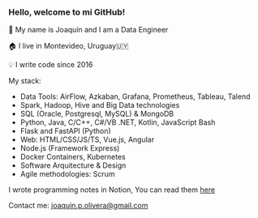 ### Hello, welcome to mi GitHub! 

📍 My name is Joaquín and I am a Data Engineer

🏠 I live in Montevideo, Uruguay🇺🇾

💡 I write code since 2016

My stack:

- Data Tools: AirFlow, Azkaban, Grafana, Prometheus, Tableau, Talend
- Spark, Hadoop, Hive and Big Data technologies
- SQL (Oracle, Postgresql, MySQL) & MongoDB
- Python, Java, C/C++, C#/VB .NET, Kotlin, JavaScript Bash
- Flask and FastAPI (Python)
- Web: HTML/CSS/JS/TS, Vue.js, Angular
- Node.js (Framework Express)
- Docker Containers, Kubernetes
- Software Arquitecture & Design
- Agile methodologies: Scrum

I wrote programming notes in Notion, You can read them [here](https://mountainous-cello-d41.notion.site/Apuntes-de-Programaci-n-d24dfc550030474fa19e1589b54a400a)

Contact me: [joaquin.p.olivera@gmail.com](mailto:joaquin.p.olivera@gmail.com)
